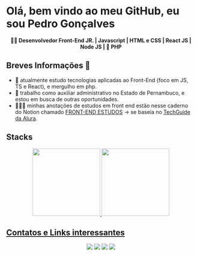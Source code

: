 # **Olá, bem vindo ao meu GitHub, eu sou Pedro Gonçalves**

<div align="center">
    <b>🧑‍💻 Desenvolvedor Front-End JR. | Javascript | HTML e CSS | React JS | Node JS | 🐘 PHP</b>
</div>

## Breves Informações 📣
- 🌱 atualmente estudo tecnologias aplicadas ao Front-End (foco em JS, TS e React), e mergulho em php.
- 🦾 trabalho como auxiliar administrativo no Estado de Pernambuco, e estou em busca de outras oportunidades.
- 👨🏽‍💻 minhas anotações de estudos em front end estão nesse caderno do Notion chamado [FRONT-END ESTUDOS](https://perofelix.notion.site/FRONT-END-ESTUDOS-E-CERTIFICA-ES-26cd8355a0bc4401953671af539e14e8) -> se baseia no [TechGuide da Alura](https://techguide.sh/pt-BR/path/front-end/).

## Stacks 
<div align="center">
  <a href="https://github.com/pedrofelixg/pedrofelixg">
  <img height="180em" src="https://github-readme-stats.vercel.app/api?username=pedrofelixg&theme=onedark&show_icons=true"/>
  <img height="180em" src="https://github-readme-stats.vercel.app/api/top-langs/?username=pedrofelixg&layout=compact&theme=onedark"/>
</div>
  
 ## Contatos e Links interessantes
 <div align="center">
   <a href="mailto:pedro.viniciusacm@gmail.com" target="_blank"><img src="https://img.shields.io/badge/Gmail-D14836?style=for-the-badge&logo=gmail&logoColor=white"></a>
   <a href="https://wa.me/5581992874343" target="blank"><img src="https://img.shields.io/badge/WhatsApp-25D366?style=for-the-badge&logo=whatsapp&logoColor=white"></a>
   <a href="https://www.behance.net/pedrofelixg" target="_blank"><img src="https://img.shields.io/badge/-Behance-blue?style=for-the-badge&logo=behance&logoColor=white"></a>
   <a href="www.linkedin.com/in/pedrofelixgonçalves" target="_blank"><img src="https://img.shields.io/badge/LinkedIn-0077B5?style=for-the-badge&logo=linkedin&logoColor=white"></a>
 </div>
  

